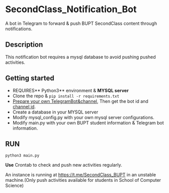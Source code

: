 # SecondClass\_Notification\_Bot

A bot in Telegram to forward & push BUPT SecondClass content through notifications.



## Description

This notification bot requires a mysql database to avoid pushing pushed activities.



## Getting started

* REQUIRES** Python3** environment & **MYSQL server**
* Clone the repo &
```pip install -r requirements.txt```
* [Prepare your own TelegramBot&channel](https://medium.com/@zaoldyeck/手把手教你怎麼打造-telegram-bot-a7b539c3402a), Then get the bot id and [channel id](https://github.com/GabrielRF/telegram-id#web-channel-id).
* Create a database in your MYSQL server
* Modify mysql\_config.py with your own mysql server configurations.
* Modify main.py with your own BUPT student information & Telegram bot information.

## RUN

```
python3 main.py
```
**Use** Crontab to check and push new activities regularly.



An instance is running at https://t.me/SecondClass_BUPT in an unstable machine.\(Only push activities available for students in School of Computer Science\)  




